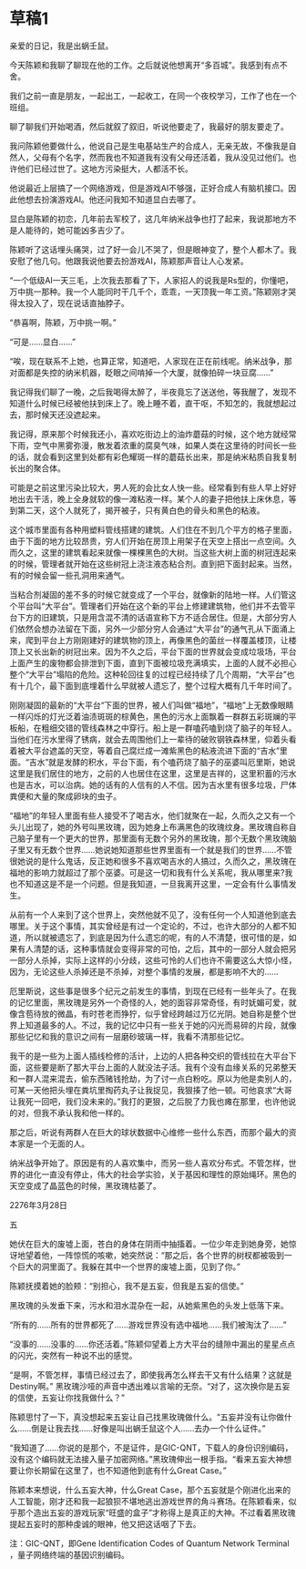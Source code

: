 # 草稿1

亲爱的日记，我是出蜗壬鼠。

今天陈颖和我聊了聊现在他的工作。之后就说他想离开“多百城”。我感到有点不舍。

我们之前一直是朋友，一起出工，一起收工，在同一个夜校学习，工作了也在一个班组。

聊了聊我们开始喝酒，然后就叙了叙旧，听说他要走了，我最好的朋友要走了。

我问陈颖他要做什么，他说自己是生电基站生产的合成人，无亲无故，不像我是自然人，父母有个名字，然而我也不知道我有没有父母还活着，我从没见过他们。也许他们已经过世了。这地方污染挺大，人都活不长。

他说最近上层搞了一个网络游戏，但是游戏AI不够强，正好合成人有脑机接口。因此他想去扮演游戏AI。他还问我知不知道显白去哪了。

显白是陈颖的初恋，几年前去军校了，这几年纳米战争也打了起来，我说那地方不是人能待的，她可能凶多吉少了。

陈颖听了这话埋头痛哭，过了好一会儿不哭了，但是眼神变了，整个人都木了。我安慰了他几句。他跟我说他要去扮游戏AI，陈颖那声音让人心发紧。

“一个低级AI一天三毛，上次我去那看了下，人家招人的说我是Rs型的，你懂吧，万中挑一那种。我一个人能同时干几千个，乖乖，一天顶我一年工资。”陈颖刚才哭得太投入了，现在说话直抽脖子。

“恭喜啊，陈颖，万中挑一啊。”

“可是……显白……”

“唉，现在联系不上她，也算正常，知道吧，人家现在正在前线呢。纳米战争，那对面都是失控的纳米机器，眨眼之间啃掉一个大厦，就像拍碎一块豆腐……”

我记得我们聊了一晚，之后我喝得太醉了，半夜竟忘了送送他，等我醒了，发现不知道什么时候已经被他扶到床上了。晚上睡不着，直干呕，不知怎的，我就想起过去，那时候天还没遮起来。

我记得，原来那个时候我还小，喜欢吃街边上的油炸蘑菇的时候，这个地方就经常下雨，空气中黑雾弥漫，散发着浓重的腐臭气味，如果人类在这里待的时间长一些的话，就会看到这里到处都有彩色耀斑一样的蘑菇长出来，那是纳米粘质自我复制长出的聚合体。

可能是之前这里污染比较大，男人死的会比女人快一些。经常看到有些人早上好好地出去干活，晚上全身就软的像一滩粘液一样。某个人的妻子把他扶上床休息，等到第二天，这个人就死了，揭开被子，只有黄白色的骨头和黑色的粘液。

这个城市里面有各种用塑料管线搭建的建筑。人们住在不到几个平方的格子里面，由于下面的地方比较昂贵，穷人们开始在房顶上用架子在天空上搭出一点空间。久而久之，这里的建筑看起来就像一棵棵黑色的大树。当这些大树上面的树冠连起来的时候，管理者就开始在这些树冠上浇注液态粘合剂。直到把下面封起来。当然，有的时候会留一些孔洞用来通气。

当粘合剂凝固的差不多的时候它就变成了一个平台，就像新的陆地一样。人们管这个平台叫“大平台”。管理者们开始在这个新的平台上修建建筑物，他们并不去管平台下方的旧建筑，只是用含混不清的话语宣称下方不适合居住。但是，大部分穷人们依然会想办法留在下面，另外一少部分穷人会通过“大平台”的通气孔从下面涌上来，爬到平台上方刚刚建好的建筑物的顶上，再像黑色的菌丝一样覆盖楼顶，让楼顶上又长出新的树冠出来。因为不久之后，平台下面的世界就会变成垃圾场，平台上面产生的废物都会排泄到下面，直到下面被垃圾充满填实，上面的人就不必担心整个“大平台”塌陷的危险。这种轮回往复的过程已经持续了几个周期，“大平台”也有十几个，最下面到底埋着什么早就被人遗忘了，整个过程大概有几千年时间了。

刚刚凝固的最新的“大平台“下面的世界，被人们叫做“福地”，“福地”上无数像眼睛一样闪烁的灯光泛着油渍斑斑的棕黄色，黑色的污水上面飘着一群群五彩斑斓的平板船，在粗细交错的管线森林之中穿行。船上是一群嗑药嗑到烧了脑子的年轻人。当他们在污水里得了锈病，就会去周围他们上一辈待的破败钢铁森林里，仰着头看着被大平台遮盖的天空，等着自己腐烂成一滩紫黑色的粘液流进下面的“吉水”里面。“吉水”就是发酵的积水，平台下面，有个嗑药烧了脑子的巫婆叫厄里斯，她说这里是我们居住的地方，之前的人也居住在这里，这里是吉祥的，这里积蓄的污水也是吉水，可以治病。她的话有的人信有的人不信。因为吉水里有很多垃圾，尸体粪便和大量的聚成卵块的虫子。

“福地”的年轻人里面有些人接受不了喝吉水，他们就聚在一起，久而久之又有一个头儿出现了，她的外号叫黑玫瑰，因为她身上布满黑色的玫瑰纹身。黑玫瑰自称自己脑子里有一个更大的世界，那里面有无数个另外的黑玫瑰，那个无数个黑玫瑰脑子里又有无数个世界……她说她知道那些世界里面有一个就是我们的世界……不管很她说的是什么鬼话，反正她和很多不喜欢喝吉水的人搞过，久而久之，黑玫瑰在福地的影响力就超过了那个巫婆。可是这一切和我有什么关系呢，我从哪里来?我也不知道这是不是一个问题。但是我知道，一旦我离开这里，一定会有什么事情发生。

从前有一个人来到了这个世界上，突然他就不见了，没有任何一个人知道他到底去哪里。关于这个事情，其实曾经是有过一个定论的，不过，也许大部分的人都不知道，所以就被遗忘了，到底是因为什么遗忘的呢，有的人不清楚，很可惜的是，如果有人清楚的话，这种事情就会变得非常的可怕，之后，其中的一部分人就会把另一部分人杀掉，实际上这样的小分歧，这些可怜的人们也许不需要这么大惊小怪，因为，无论这些人杀掉还是不杀掉，对整个事情的发展，都是影响不大的……

厄里斯说，这些事是很多个纪元之前发生的事情，到现在已经有一些年头了。在我的记忆里面，黑玫瑰是另外一个奇怪的人，她的面容非常奇怪，有时妩媚可爱，就像含苞待放的微晶，有时苍老而狰狞，似乎曾经跨越过万亿光阴。她自称是整个世界上知道最多的人。不过，我的记忆中只有一些关于她的闪光而易碎的片段，就像那些记忆和我的意识之间有一层磨砂玻璃一样，我看不清那些记忆。

我干的是一些为上面人插线检修的活计，上边的人把各种交织的管线拉在大平台下面，这些要是断了那大平台上面的人就没法子活。我有个没有血缘关系的兄弟整天和一群人混来混去，偷东西赌钱抢劫，为了讨一点白粉吃。原以为他是卖别人的，可某一天他把头埋在粪坑里掏药丸子让我捉见，我狠揍了他一顿。可他哀求“大哥让我死一回吧，我们没未来的。”我打的更狠，之后脱了力我也瘫在那里，也许他说的对，但我不承认我和他一样的。

那之后，听说有两群人在巨大的球状数据中心维修一些什么东西，而那个最大的资本家是一个无面的人。

纳米战争开始了。原因是有的人喜欢集中，而另一些人喜欢分布式。不管怎样，世界的进化一直没有停止，伟大的社会学实验，关于基因和理性的原始绳环。黑色的天空变成了晶蓝色的时候，黑玫瑰枯萎了。

2276年3月28日

五

她伏在巨大的废墟上面，苍白的身体在阴雨中抽搐着。一位少年走到她身旁，她惊讶地望着他，一阵惊慌的咳嗽，她突然说：“那之后，各个世界的树杈都被吸到一个巨大的洞里面了。我躲在其中一个世界的废墟上面，见到了你。”

陈颖抚摸着她的脸颊：“别担心，我不是五妄，但我是五妄的信使。”

黑玫瑰的头发垂下来，污水和泪水混杂在一起，从她紫黑色的头发上低落下来。

“所有的……所有的世界都死了……游戏世界没有选中福地……我们被淘汰了……”

“没事的……没事的……你还活着。”陈颖仰望着上方大平台的缝隙中漏出的星星点点的闪光，突然有一种说不出的感觉。

“是啊，不管怎样，事情已经过去了，即使我再怎么样去干又有什么结果？这就是Destiny啊。” 黑玫瑰沙哑的声音中透出难以言喻的无奈。“对了，这次换你是五妄的信使，五妄让你找我做什么？”

陈颖思忖了一下，真没想起来五妄让自己找黑玫瑰做什么。“五妄并没有让你做什么……倒是让我去找……好像是叫出蜗壬鼠这个人……去办一个什么证件。”

“我知道了……你说的是那个，不是证件，是GIC-QNT，下载人的身份识别编码，没有这个编码就无法接入量子加密网络。”黑玫瑰伸出一根手指。“看来五妄大神想要让你长期留在这里了，也不知道他到底有什么Great Case。”

陈颖本来想说，什么五妄大神，什么Great Case，那个五妄就是个刚进化出来的人工智能，刚才还和我一起狼狈不堪地逃出游戏世界的角斗赛场。在陈颖看来，似乎那个造出五妄的游戏玩家“旺盛的盒子”才称得上是真正的大神。不过看着黑玫瑰提起五妄时的那种虔诚的眼神，他又把这话咽了下去。

注：GIC-QNT，即Gene Identification Codes of Quantum Network Terminal ，量子网络终端的基因识别编码。

